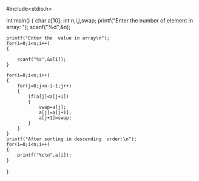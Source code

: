 
#include<stdio.h>

int main()
{
    char a[10];
    int n,i,j,swap;
    printf("Enter the number of element in array: ");
    scanf("%d",&n);

    printf("Enter the  value in array\n");
    for(i=0;i<n;i++)
    {

        scanf("%s",&a[i]);
    }

    for(i=0;i<n;i++)
    {
        for(j=0;j<n-i-1;j++)
        {
            if(a[j]<a[j+1])
            {
                swap=a[j];
                a[j]=a[j+1];
                a[j+1]=swap;
            }
        }
    }
    printf("After sorting in descending  order:\n");
    for(i=0;i<n;i++)
    {
        printf("%c\n",a[i]);
    }
}
